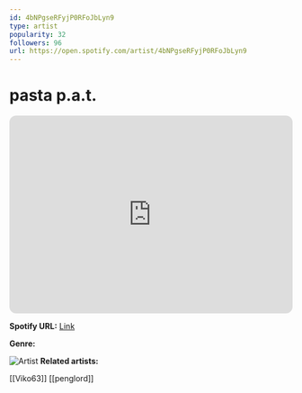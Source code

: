 ```yaml
---
id: 4bNPgseRFyjP0RFoJbLyn9
type: artist
popularity: 32
followers: 96
url: https://open.spotify.com/artist/4bNPgseRFyjP0RFoJbLyn9
---
```

# pasta p.a.t.

<iframe style="border-radius:12px" src="https://open.spotify.com/embed/artist/4bNPgseRFyjP0RFoJbLyn9" width="100%" height="352" frameBorder="0" allowfullscreen="" allow="autoplay; clipboard-write; encrypted-media; fullscreen; picture-in-picture" loading="lazy"></iframe>

**Spotify URL:** [Link](https://open.spotify.com/artist/4bNPgseRFyjP0RFoJbLyn9)

**Genre:** 

![Artist](https://i.scdn.co/image/ab6761610000e5ebc0d84fa89b491194963ee789)
**Related artists:**

[[Viko63]]
[[penglord]]
